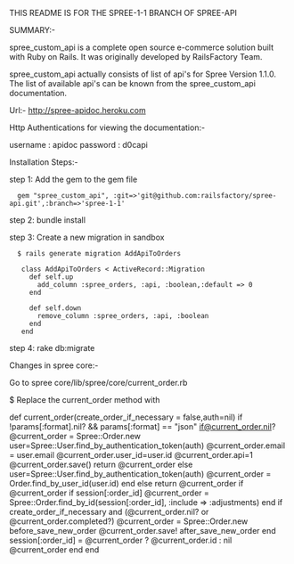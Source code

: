 THIS README IS FOR THE SPREE-1-1 BRANCH OF SPREE-API 

SUMMARY:-

spree_custom_api is a complete open source e-commerce solution built with Ruby on Rails. It was originally developed by RailsFactory Team.

spree_custom_api  actually consists of list of api's for Spree Version 1.1.0. The list of available api's can be known from the spree_custom_api documentation.
 
Url:- http://spree-apidoc.heroku.com

Http Authentications for viewing the documentation:-

 username : apidoc
 password : d0capi


Installation Steps:-

 step 1: Add the gem to the gem file

      gem "spree_custom_api", :git=>'git@github.com:railsfactory/spree-api.git',:branch=>'spree-1-1'

 step 2: bundle install

 step 3: Create a new migration in sandbox
      
      $ rails generate migration AddApiToOrders 

       class AddApiToOrders < ActiveRecord::Migration
         def self.up
           add_column :spree_orders, :api, :boolean,:default => 0
         end

         def self.down
           remove_column :spree_orders, :api, :boolean
         end
       end

 step 4: rake db:migrate

Changes in spree core:-
 
 Go to spree core/lib/spree/core/current_order.rb

 $ Replace the current_order method with
 
   def current_order(create_order_if_necessary = false,auth=nil)
      if !params[:format].nil? && params[:format] == "json" 
        if@current_order.nil?
          @current_order = Spree::Order.new
          user=Spree::User.find_by_authentication_token(auth)
          @current_order.email = user.email
          @current_order.user_id=user.id
          @current_order.api=1
          @current_order.save()
        return @current_order
      else
        user=Spree::User.find_by_authentication_token(auth)
        @current_order = Order.find_by_user_id(user.id)
      end
      else
        return @current_order if @current_order
        if session[:order_id]
          @current_order = Spree::Order.find_by_id(session[:order_id], :include => :adjustments)
        end
        if create_order_if_necessary and (@current_order.nil? or @current_order.completed?)
          @current_order = Spree::Order.new
          before_save_new_order
          @current_order.save!
          after_save_new_order
        end
        session[:order_id] = @current_order ? @current_order.id : nil
        @current_order
      end
      end

 

